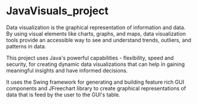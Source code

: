 # JavaVisuals_project

Data visualization is the graphical representation of information and data. By using visual elements like charts, graphs, and maps, data visualization tools provide an accessible way to see and understand trends, outliers, and patterns in data.

This project uses Java's powerful capabilities - flexibility, speed and security, for creating dynamic data visualizations that can help in gaining meaningful insights and have informed decisions.

It uses the Swing framework for generating and building feature rich GUI components and JFreechart library to create graphical representations of data that is feed by the user to the GUI's table.
